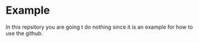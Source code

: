 # Example
In this repsitory you are going t do nothing since it is an example for how to use the github.
